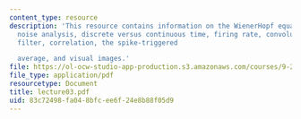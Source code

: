 ```yaml
---
content_type: resource
description: 'This resource contains information on the WienerHopf equations, white
  noise analysis, discrete versus continuous time, firing rate, convolution, lowpass
  filter, correlation, the spike-triggered

  average, and visual images.'
file: https://ol-ocw-studio-app-production.s3.amazonaws.com/courses/9-29j-introduction-to-computational-neuroscience-spring-2004/83c72498fa048bfcee6f24e8b88f05d9_lecture03.pdf
file_type: application/pdf
resourcetype: Document
title: lecture03.pdf
uid: 83c72498-fa04-8bfc-ee6f-24e8b88f05d9
---
```

